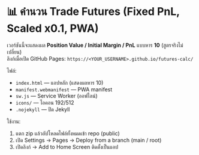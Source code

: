 # 📊 คำนวน Trade Futures (Fixed PnL, Scaled x0.1, PWA)

เวอร์ชันนี้จะแสดงผล **Position Value / Initial Margin / PnL** แบบหาร **10** (สูตรจริงไม่เปลี่ยน)  
ลิงก์เมื่อเปิด GitHub Pages: `https://<YOUR_USERNAME>.github.io/futures-calc/`

ไฟล์:
- `index.html` — แอปหลัก (แสดงผลหาร 10)
- `manifest.webmanifest` — PWA manifest
- `sw.js` — Service Worker (ออฟไลน์)
- `icons/` — ไอคอน 192/512
- `.nojekyll` — ปิด Jekyll

ใช้งาน:
1) แตก zip แล้วอัปโหลดไฟล์ทั้งหมดเข้า repo (public)  
2) เปิด Settings → Pages → Deploy from a branch (main / root)  
3) เปิดลิงก์ → Add to Home Screen ติดตั้งเป็นแอป
